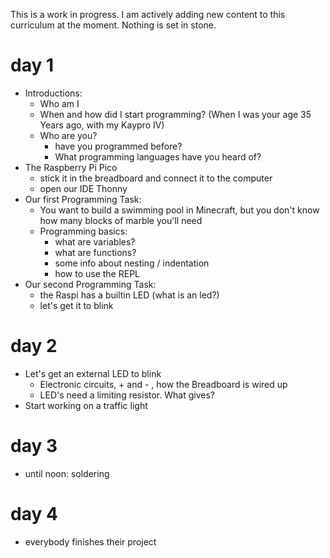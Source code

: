 This is a work in progress.
I am actively adding new content to this curriculum at the moment.
Nothing is set in stone.
# day 1

- Introductions:
	- Who am I
	- When and how did I start programming? (When I was your age 35 Years ago, with my Kaypro IV)
	- Who are you?
		- have you programmed before?
		- What programming languages have you heard of?
- The Raspberry Pi Pico
	- stick it in the breadboard and connect it to the computer
	- open our IDE Thonny
- Our first Programming Task:
	- You want to build a swimming pool in Minecraft, but you don't know how many blocks of marble you'll need
	- Programming basics: 
		- what are variables?
		- what are functions?
		- some info about nesting / indentation
		- how to use the REPL
- Our second Programming Task:
	- the Raspi has a builtin LED (what is an led?)
	- let's get it to blink
# day 2

- Let's get an external LED to blink
	- Electronic circuits, + and - , how the Breadboard is wired up
	- LED's need a limiting resistor. What gives?
- Start working on a traffic light
# day 3

- until noon: soldering 
# day 4

- everybody finishes their project 